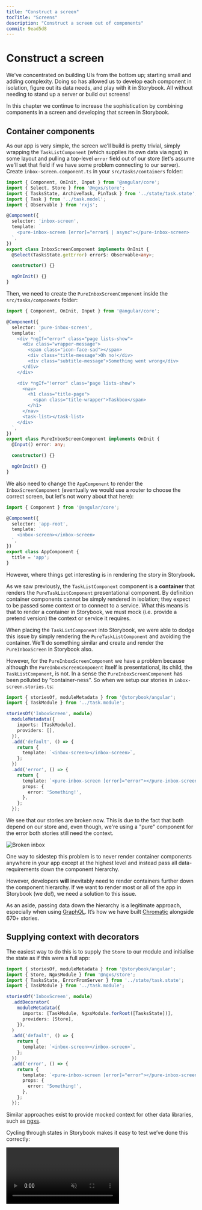 ```yaml
---
title: "Construct a screen"
tocTitle: "Screens"
description: "Construct a screen out of components"
commit: 9ead5d8
---
```


# Construct a screen

We've concentrated on building UIs from the bottom up; starting small and adding complexity. Doing so has allowed us to develop each component in isolation, figure out its data needs, and play with it in Storybook. All without needing to stand up a server or build out screens!

In this chapter we continue to increase the sophistication by combining components in a screen and developing that screen in Storybook.

## Container components

As our app is very simple, the screen we’ll build is pretty trivial, simply wrapping the `TaskListComponent` (which supplies its own data via ngxs) in some layout and pulling a top-level `error` field out of our store (let's assume we'll set that field if we have some problem connecting to our server). Create `inbox-screen.component.ts` in your `src/tasks/containers` folder:

```typescript
import { Component, OnInit, Input } from '@angular/core';
import { Select, Store } from '@ngxs/store';
import { TasksState, ArchiveTask, PinTask } from '../state/task.state';
import { Task } from '../task.model';
import { Observable } from 'rxjs';

@Component({
  selector: 'inbox-screen',
  template: `
    <pure-inbox-screen [error]="error$ | async"></pure-inbox-screen>
  `,
})
export class InboxScreenComponent implements OnInit {
  @Select(TasksState.getError) error$: Observable<any>;

  constructor() {}

  ngOnInit() {}
}
```

Then, we need to create the `PureInboxScreenComponent` inside the `src/tasks/components` folder:

```typescript
import { Component, OnInit, Input } from '@angular/core';

@Component({
  selector: 'pure-inbox-screen',
  template: `
    <div *ngIf="error" class="page lists-show">
      <div class="wrapper-message">
        <span class="icon-face-sad"></span>
        <div class="title-message">Oh no!</div>
        <div class="subtitle-message">Something went wrong</div>
      </div>
    </div>

    <div *ngIf="!error" class="page lists-show">
      <nav>
        <h1 class="title-page">
          <span class="title-wrapper">Taskbox</span>
        </h1>
      </nav>
      <task-list></task-list>
    </div>
  `,
})
export class PureInboxScreenComponent implements OnInit {
  @Input() error: any;

  constructor() {}

  ngOnInit() {}
}
```

We also need to change the `AppComponent` to render the `InboxScreenComponent` (eventually we would use a router to choose the correct screen, but let's not worry about that here):

```typescript
import { Component } from '@angular/core';

@Component({
  selector: 'app-root',
  template: `
    <inbox-screen></inbox-screen>
  `,
})
export class AppComponent {
  title = 'app';
}
```

However, where things get interesting is in rendering the story in Storybook.

As we saw previously, the `TaskListComponent` component is a **container** that renders the `PureTaskListComponent` presentational component. By definition container components cannot be simply rendered in isolation; they expect to be passed some context or to connect to a service. What this means is that to render a container in Storybook, we must mock (i.e. provide a pretend version) the context or service it requires.

When placing the `TaskListComponent` into Storybook, we were able to dodge this issue by simply rendering the `PureTaskListComponent` and avoiding the container. We'll do something similar and create and render the `PureInboxScreen` in Storybook also.

However, for the `PureInboxScreenComponent` we have a problem because although the `PureInboxScreenComponent` itself is presentational, its child, the `TaskListComponent`, is not. In a sense the `PureInboxScreenComponent` has been polluted by “container-ness”. So when we setup our stories in `inbox-screen.stories.ts`:

```typescript
import { storiesOf, moduleMetadata } from '@storybook/angular';
import { TaskModule } from '../task.module';

storiesOf('InboxScreen', module)
  moduleMetadata({
    imports: [TaskModule],
    providers: [],
  }),
  .add('default', () => {
    return {
      template: `<inbox-screen></inbox-screen>`,
    };
  })
  .add('error', () => {
    return {
      template: `<pure-inbox-screen [error]="error"></pure-inbox-screen>`,
      props: {
        error: 'Something!',
      },
    };
  });
```

We see that our stories are broken now. This is due to the fact that both depend on our store and, even though, we're using a "pure" component for the error both stories still need the context.

![Broken inbox](/broken-inboxscreen.png)

One way to sidestep this problem is to never render container components anywhere in your app except at the highest level and instead pass all data-requirements down the component hierarchy.

However, developers **will** inevitably need to render containers further down the component hierarchy. If we want to render most or all of the app in Storybook (we do!), we need a solution to this issue.

<div class="aside">
As an aside, passing data down the hierarchy is a legitimate approach, especially when using <a href="http://graphql.org/">GraphQL</a>. It’s how we have built <a href="https://chromaticqa.com">Chromatic</a> alongside 670+ stories.
</div>

## Supplying context with decorators

The easiest way to do this is to supply the `Store` to our module and initialise the state as if this were a full app:

```typescript
import { storiesOf, moduleMetadata } from '@storybook/angular';
import { Store, NgxsModule } from '@ngxs/store';
import { TasksState, ErrorFromServer } from '../state/task.state';
import { TaskModule } from '../task.module';

storiesOf('InboxScreen', module)
  .addDecorator(
    moduleMetadata({
      imports: [TaskModule, NgxsModule.forRoot([TasksState])],
      providers: [Store],
    }),
  )
  .add('default', () => {
    return {
      template: `<inbox-screen></inbox-screen>`,
    };
  })
  .add('error', () => {
    return {
      template: `<pure-inbox-screen [error]="error"></pure-inbox-screen>`,
      props: {
        error: 'Something!',
      },
    };
  });
```

Similar approaches exist to provide mocked context for other data libraries, such as [ngxs](https://ngxs.gitbook.io/ngxs/).

Cycling through states in Storybook makes it easy to test we’ve done this correctly:

<video autoPlay muted playsInline loop >

  <source
    src="/finished-inboxscreen-states.mp4"
    type="video/mp4"
  />
</video>

## Alternative method

You may be asking yourself why we created a new `PureInboxScreenComponent` just to test the `error` field. The short answer is that we wanted to show a pattern that's fairly common: nested container components. In this case, our `TaskListComponent` was connected to the store and it was contained inside the `InboxScreenComponent` which was also connected to the store (to get the `error`). We added the `PureInboxScreenComponent` to showcase how you could split components into their pure and connected parts and test them separately.

This is a very simple example so adding these pure components might seem like an overkill. In Storybook for Angular there's another way of writing stories for the `InboxScreenComponent`:

```typescript
import { storiesOf, moduleMetadata } from '@storybook/angular';
import { Store, NgxsModule } from '@ngxs/store';
import { TasksState, ErrorFromServer } from '../state/task.state';
import { TaskModule } from '../task.module';

import { Component } from '@angular/core';

@Component({
  template: `<inbox-screen></inbox-screen>`,
})
class HostDispatchErrorComponent {
  constructor(store: Store) {
    store.dispatch(new ErrorFromServer('Error'));
  }
}

storiesOf('InboxScreen', module)
  .addDecorator(
    moduleMetadata({
      declarations: [HostDispatchErrorComponent],
      imports: [TaskModule, NgxsModule.forRoot([TasksState])],
      providers: [Store],
    }),
  )
  .add('default', () => {
    return {
      template: `<inbox-screen></inbox-screen>`,
    };
  })
  .add('error', () => {
    return {
      template: `<pure-inbox-screen [error]="error"></pure-inbox-screen>`,
      props: {
        error: 'Something!',
      },
    };
  })
  .add('Connected Error', () => {
    return {
      component: HostDispatchErrorComponent,
    };
  });
```
As you can see, we've created a new wrapper component that includes our `InboxScreenComponent` directly. Inside its constructor we make use of Angular's dependency injection mechanism to access the `Store` instance and dispatch an error action. This results in the `error` being added to the store and, as a consequence, our `InboxScreenComponent properly renders the error state.

You might be wondering why we're using `component` instead of `template` to define our story. It turns out Storybook for Angular allows both methods and the `component` one does exactly what we need: it allow us to provide a reference to a component class and it will boostrap it as a component inside the module and render it. As a side effect, since this component is now part of our module it has access to all the providers and imported modules.

## Component-Driven Development

We started from the bottom with `TaskComponent`, then progressed to `TaskListComponent`, now we’re here with a whole screen UI. Our `InboxScreenComponent` accommodates a nested component and includes accompanying stories.

<video autoPlay muted playsInline loop style="width:480px; height:auto; margin: 0 auto;">
  <source
    src="/component-driven-development-optimized.mp4"
    type="video/mp4"
  />
</video>

[**Component-Driven Development**](https://blog.hichroma.com/component-driven-development-ce1109d56c8e) allows you to gradually expand complexity as you move up the component hierarchy. Among the benefits are a more focused development process and increased coverage of all possible UI permutations. In short, CDD helps you build higher-quality and more complex user interfaces.

We’re not done yet - the job doesn't end when the UI is built. We also need to ensure that it remains durable over time.
